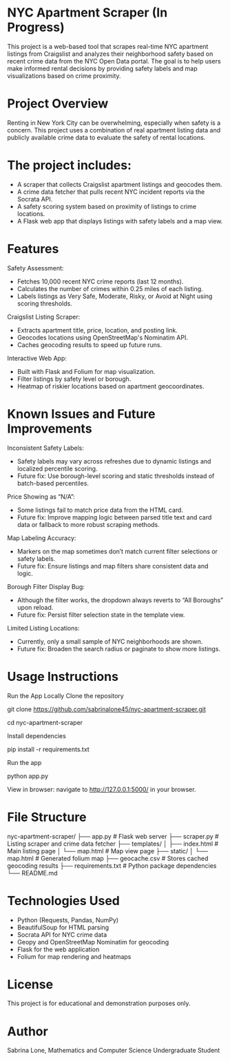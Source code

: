 # NYC Apartment Scraper (In Progress)
This project is a web-based tool that scrapes real-time NYC apartment listings from Craigslist and analyzes their neighborhood safety based on recent crime data from the NYC Open Data portal. The goal is to help users make informed rental decisions by providing safety labels and map visualizations based on crime proximity.

# Project Overview
Renting in New York City can be overwhelming, especially when safety is a concern. This project uses a combination of real apartment listing data and publicly available crime data to evaluate the safety of rental locations.

# The project includes:
- A scraper that collects Craigslist apartment listings and geocodes them.
- A crime data fetcher that pulls recent NYC incident reports via the Socrata API.
- A safety scoring system based on proximity of listings to crime locations.
- A Flask web app that displays listings with safety labels and a map view.

# Features
Safety Assessment:
- Fetches 10,000 recent NYC crime reports (last 12 months).
- Calculates the number of crimes within 0.25 miles of each listing.
- Labels listings as Very Safe, Moderate, Risky, or Avoid at Night using scoring thresholds.
  
Craigslist Listing Scraper:
- Extracts apartment title, price, location, and posting link.
- Geocodes locations using OpenStreetMap's Nominatim API.
- Caches geocoding results to speed up future runs.
  
Interactive Web App:
- Built with Flask and Folium for map visualization.
- Filter listings by safety level or borough.
- Heatmap of riskier locations based on apartment geocoordinates.

# Known Issues and Future Improvements
Inconsistent Safety Labels:
- Safety labels may vary across refreshes due to dynamic listings and localized percentile scoring.
- Future fix: Use borough-level scoring and static thresholds instead of batch-based percentiles.

Price Showing as “N/A”:
- Some listings fail to match price data from the HTML card.
- Future fix: Improve mapping logic between parsed title text and card data or fallback to more robust scraping methods.

Map Labeling Accuracy:
- Markers on the map sometimes don’t match current filter selections or safety labels.
- Future fix: Ensure listings and map filters share consistent data and logic.

Borough Filter Display Bug:
- Although the filter works, the dropdown always reverts to “All Boroughs” upon reload.
- Future fix: Persist filter selection state in the template view.

Limited Listing Locations:
- Currently, only a small sample of NYC neighborhoods are shown.
- Future fix: Broaden the search radius or paginate to show more listings.

# Usage Instructions
Run the App Locally
Clone the repository

git clone https://github.com/sabrinalone45/nyc-apartment-scraper.git  

cd nyc-apartment-scraper

Install dependencies

pip install -r requirements.txt

Run the app

python app.py

View in browser: navigate to http://127.0.0.1:5000/ in your browser.

# File Structure
nyc-apartment-scraper/
├── app.py                  # Flask web server
├── scraper.py              # Listing scraper and crime data fetcher
├── templates/
│   ├── index.html          # Main listing page
│   └── map.html            # Map view page
├── static/
│   └── map.html            # Generated folium map
├── geocache.csv            # Stores cached geocoding results
├── requirements.txt        # Python package dependencies
└── README.md

# Technologies Used
- Python (Requests, Pandas, NumPy)
- BeautifulSoup for HTML parsing
- Socrata API for NYC crime data
- Geopy and OpenStreetMap Nominatim for geocoding
- Flask for the web application
- Folium for map rendering and heatmaps

# License
This project is for educational and demonstration purposes only.

# Author
Sabrina Lone, Mathematics and Computer Science Undergraduate Student

